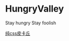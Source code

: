 # HungryValley

  Stay hungry Stay foolish
  
  [纯css皮卡丘](https://silvia-yqy.github.io/HungryValley/CSS%E7%BB%83%E4%B9%A0/pikachu/)
